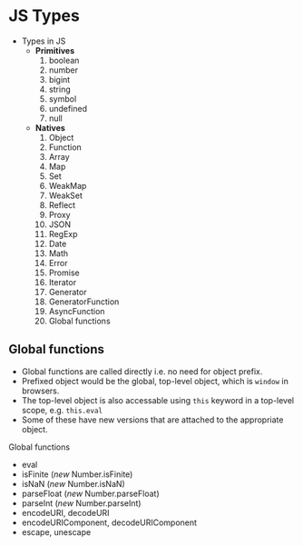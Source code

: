 # JS Types

* Types in JS
  * **Primitives**
    1. boolean
    1. number
    1. bigint
    1. string
    1. symbol
    1. undefined
    1. null
  * **Natives**
    1. Object
    2. Function
    3. Array
    4. Map
    5. Set
    6. WeakMap
    7. WeakSet
    8. Reflect
    9. Proxy
    10. JSON
    11. RegExp
    12. Date
    13. Math
    14. Error
    15. Promise
    16. Iterator
    17. Generator
    18. GeneratorFunction
    19. AsyncFunction
    20. Global functions




## Global functions

- Global functions are called directly i.e. no need for object prefix.
- Prefixed object would be the global, top-level object, which is `window` in browsers.
- The top-level object is also accessable using `this` keyword in a top-level scope, e.g. `this.eval`
- Some of these have new versions that are attached to the appropriate object.

Global functions
- eval
- isFinite (*new* Number.isFinite)
- isNaN (*new* Number.isNaN)
- parseFloat (*new* Number.parseFloat)
- parseInt (*new* Number.parseInt)
- encodeURI, decodeURI
- encodeURIComponent, decodeURIComponent
- escape, unescape
